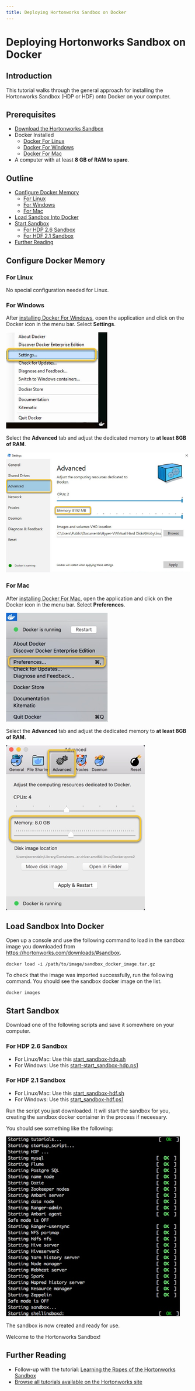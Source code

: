 ```yaml
---
title: Deploying Hortonworks Sandbox on Docker
---
```


# Deploying Hortonworks Sandbox on Docker

## Introduction

This tutorial walks through the general approach for installing the Hortonworks Sandbox (HDP or HDF) onto Docker on your computer.


## Prerequisites

-   [Download the Hortonworks Sandbox](https://hortonworks.com/downloads/#sandbox)
-   Docker Installed
    -   [Docker For Linux](https://docs.docker.com/engine/installation/linux/)
    -   [Docker For Windows](https://docs.docker.com/docker-for-windows/install/)
    -   [Docker For Mac](https://docs.docker.com/docker-for-mac/install/)
-   A computer with at least **8 GB of RAM to spare**.


## Outline

-   [Configure Docker Memory](#configure-docker-memory)
    -   [For Linux](#for-linux)
    -   [For Windows](#for-windows)
    -   [For Mac](#for-mac)
-   [Load Sandbox Into Docker](#load-sandbox-into-docker)
-   [Start Sandbox](#start-sandbox)
    -   [For HDP 2.6 Sandbox](#for-hdp-2.6-sandbox)
    -   [For HDF 2.1 Sandbox](#for-hdf-2.1-sandbox)
-   [Further Reading](#further-reading)


## Configure Docker Memory


### For Linux

No special configuration needed for Linux.


### For Windows

After [installing Docker For Windows](https://docs.docker.com/docker-for-windows/install/), open the application and click on the Docker icon in the menu bar.  Select **Settings**.

![Docker Settings](assets/docker-windows-settings.jpg)

Select the **Advanced** tab and adjust the dedicated memory to **at least 8GB of RAM**.

![Configure Docker RAM](assets/docker-windows-configure.jpg)


### For Mac

After [installing Docker For Mac](https://docs.docker.com/docker-for-mac/install/), open the application and click on the Docker icon in the menu bar.  Select **Preferences**.

![Docker Preferences](assets/docker-mac-preferences.jpg)

Select the **Advanced** tab and adjust the dedicated memory to **at least 8GB of RAM**.

![Configure Docker RAM](assets/docker-mac-configure.jpg)


## Load Sandbox Into Docker

Open up a console and use the following command to load in the sandbox image you downloaded from <https://hortonworks.com/downloads/#sandbox>.

```
docker load -i /path/to/image/sandbox_docker_image.tar.gz
```

To check that the image was imported successfully, run the following command.  You should see the sandbox docker image on the list.

```
docker images
```


## Start Sandbox

Download one of the following scripts and save it somewhere on your computer.


### For HDP 2.6 Sandbox

-   For Linux/Mac: Use this [start_sandbox-hdp.sh](assets/start_sandbox-hdp.sh)
-   For Windows: Use this [start-start_sandbox-hdp.ps1](assets/start_sandbox-hdp.ps1)


### For HDF 2.1 Sandbox

-   For Linux/Mac: Use this [start_sandbox-hdf.sh](assets/start_sandbox-hdf.sh)
-   For Windows: Use this [start_sandbox-hdf.ps1](assets/start_sandbox-hdf.ps1)


Run the script you just downloaded.  It will start the sandbox for you, creating the sandbox docker container in the process if neceesary.

You should see something like the following:

![start script ouput](assets/docker-start-sandbox-output.jpg)

The sandbox is now created and ready for use.

Welcome to the Hortonworks Sandbox!


## Further Reading

-   Follow-up with the tutorial: [Learning the Ropes of the Hortonworks Sandbox](https://hortonworks.com/hadoop-tutorial/learning-the-ropes-of-the-hortonworks-sandbox)
-   [Browse all tutorials available on the Hortonworks site](https://hortonworks.com/tutorials/)

